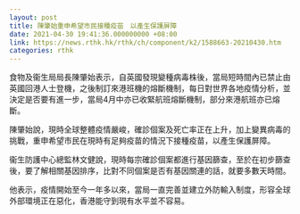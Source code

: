 ```yaml
---
layout: post
title: 陳肇始重申希望市民接種疫苗　以產生保護屏障　
date: 2021-04-30 19:41:36.000000000 +08:00
link: https://news.rthk.hk/rthk/ch/component/k2/1588663-20210430.htm
categories: rthk
---
```


食物及衞生局局長陳肇始表示，自英國發現變種病毒株後，當局短時間內已禁止由英國回港人士登機，之後制訂來港班機的熔斷機制，每日對世界各地疫情分析，並決定是否要有進一步，當局4月中亦已收緊航班熔斷機制，部分來港航班亦已熔斷。

陳肇始說，現時全球整體疫情嚴峻，確診個案及死亡率正在上升，加上變異病毒的挑戰，重申希望巿民在現時有足夠疫苗的情況下接種疫苗，以產生保護屏障。

衞生防護中心總監林文健說，現時每宗確診個案都進行基因篩查，至於在初步篩查後，要了解相關基因排序，比對不同個案是否有基因關連的話，就要多數天時間。

他表示，疫情開始至今一年多以來，當局一直完善並建立外防輸入制度，形容全球外部環境正在惡化，香港能守到現有水平並不容易。
